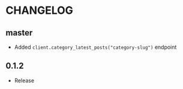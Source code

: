 # CHANGELOG

## master

* Added `client.category_latest_posts("category-slug")` endpoint

## 0.1.2

* Release